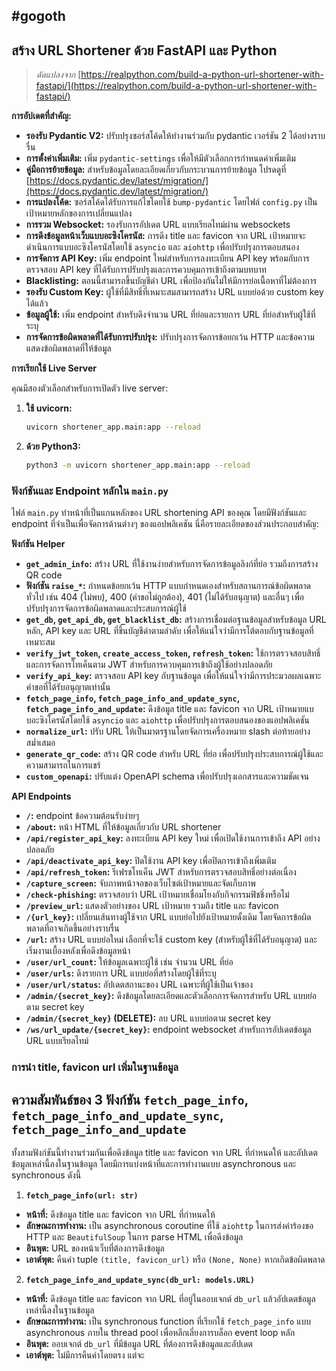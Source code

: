 ## #gogoth
## สร้าง URL Shortener ด้วย FastAPI และ Python

> _ดัดแปลงจาก_ [https://realpython.com/build-a-python-url-shortener-with-fastapi/](https://realpython.com/build-a-python-url-shortener-with-fastapi/)

**การอัปเดตที่สำคัญ:**

*   **รองรับ Pydantic V2:** ปรับปรุงซอร์สโค้ดให้ทำงานร่วมกับ pydantic เวอร์ชัน 2 ได้อย่างราบรื่น
*   **การตั้งค่าเพิ่มเติม:** เพิ่ม `pydantic-settings` เพื่อให้มีตัวเลือกการกำหนดค่าเพิ่มเติม
*   **คู่มือการย้ายข้อมูล:** สำหรับข้อมูลโดยละเอียดเกี่ยวกับกระบวนการย้ายข้อมูล โปรดดูที่ [https://docs.pydantic.dev/latest/migration/](https://docs.pydantic.dev/latest/migration/)
*   **การแปลงโค้ด:** ซอร์สโค้ดได้รับการแก้ไขโดยใช้ `bump-pydantic` โดยไฟล์ `config.py` เป็นเป้าหมายหลักของการเปลี่ยนแปลง
*   **การรวม Websocket:** รองรับการอัปเดต URL แบบเรียลไทม์ผ่าน websockets
*   **การดึงข้อมูลหน้าเว็บแบบอะซิงโครนัส:** การดึง title และ favicon จาก URL เป้าหมายจะดำเนินการแบบอะซิงโครนัสโดยใช้ `asyncio` และ `aiohttp` เพื่อปรับปรุงการตอบสนอง
*   **การจัดการ API Key:** เพิ่ม endpoint ใหม่สำหรับการลงทะเบียน API key พร้อมกับการตรวจสอบ API key ที่ได้รับการปรับปรุงและการควบคุมการเข้าถึงตามบทบาท
*   **Blacklisting:** ตอนนี้สามารถขึ้นบัญชีดำ URL เพื่อป้องกันไม่ให้มีการย่อเนื้อหาที่ไม่ต้องการ
*   **รองรับ Custom Key:** ผู้ใช้ที่มีสิทธิ์ที่เหมาะสมสามารถสร้าง URL แบบย่อด้วย custom key ได้แล้ว
*   **ข้อมูลผู้ใช้:** เพิ่ม endpoint สำหรับดึงจำนวน URL ที่ย่อและรายการ URL ที่ย่อสำหรับผู้ใช้ที่ระบุ
*   **การจัดการข้อผิดพลาดที่ได้รับการปรับปรุง:** ปรับปรุงการจัดการข้อยกเว้น HTTP และข้อความแสดงข้อผิดพลาดที่ให้ข้อมูล

**การเรียกใช้ Live Server**

คุณมีสองตัวเลือกสำหรับการเปิดตัว live server:

1.  **ใช้ uvicorn:**

    ```bash
    uvicorn shortener_app.main:app --reload
    ```

2.  **ด้วย Python3:**

    ```bash
    python3 -m uvicorn shortener_app.main:app --reload
    ```

### ฟังก์ชันและ Endpoint หลักใน `main.py`

ไฟล์ `main.py` ทำหน้าที่เป็นแกนหลักของ URL shortening API ของคุณ โดยมีฟังก์ชันและ endpoint ที่จำเป็นเพื่อจัดการด้านต่างๆ ของแอปพลิเคชัน นี่คือรายละเอียดของส่วนประกอบสำคัญ:

**ฟังก์ชัน Helper**

*   **`get_admin_info`:** สร้าง URL ที่ใช้งานง่ายสำหรับการจัดการข้อมูลลิงก์ที่ย่อ รวมถึงการสร้าง QR code
*   **ฟังก์ชัน `raise_*`:** กำหนดข้อยกเว้น HTTP แบบกำหนดเองสำหรับสถานการณ์ข้อผิดพลาดทั่วไป เช่น 404 (ไม่พบ), 400 (คำขอไม่ถูกต้อง), 401 (ไม่ได้รับอนุญาต) และอื่นๆ เพื่อปรับปรุงการจัดการข้อผิดพลาดและประสบการณ์ผู้ใช้
*   **`get_db`, `get_api_db`, `get_blacklist_db`:** สร้างการเชื่อมต่อฐานข้อมูลสำหรับข้อมูล URL หลัก, API key และ URL ที่ขึ้นบัญชีดำตามลำดับ เพื่อให้แน่ใจว่ามีการโต้ตอบกับฐานข้อมูลที่เหมาะสม
*   **`verify_jwt_token`, `create_access_token`, `refresh_token`:** ใช้การตรวจสอบสิทธิ์และการจัดการโทเค็นตาม JWT สำหรับการควบคุมการเข้าถึงผู้ใช้อย่างปลอดภัย
*   **`verify_api_key`:** ตรวจสอบ API key กับฐานข้อมูล เพื่อให้แน่ใจว่ามีการประมวลผลเฉพาะคำขอที่ได้รับอนุญาตเท่านั้น
*   **`fetch_page_info`, `fetch_page_info_and_update_sync`, `fetch_page_info_and_update`:** ดึงข้อมูล title และ favicon จาก URL เป้าหมายแบบอะซิงโครนัสโดยใช้ `asyncio` และ `aiohttp` เพื่อปรับปรุงการตอบสนองของแอปพลิเคชัน
*   **`normalize_url`:** ปรับ URL ให้เป็นมาตรฐานโดยจัดการเครื่องหมาย slash ต่อท้ายอย่างสม่ำเสมอ
*   **`generate_qr_code`:** สร้าง QR code สำหรับ URL ที่ย่อ เพื่อปรับปรุงประสบการณ์ผู้ใช้และความสามารถในการแชร์
*   **`custom_openapi`:** ปรับแต่ง OpenAPI schema เพื่อปรับปรุงเอกสารและความชัดเจน

**API Endpoints**

*   **`/`:** endpoint ข้อความต้อนรับง่ายๆ
*   **`/about`:** หน้า HTML ที่ให้ข้อมูลเกี่ยวกับ URL shortener
*   **`/api/register_api_key`:** ลงทะเบียน API key ใหม่ เพื่อเปิดใช้งานการเข้าถึง API อย่างปลอดภัย
*   **`/api/deactivate_api_key`:** ปิดใช้งาน API key เพื่อปิดการเข้าถึงเพิ่มเติม
*   **`/api/refresh_token`:** รีเฟรชโทเค็น JWT สำหรับการตรวจสอบสิทธิ์อย่างต่อเนื่อง
*   **`/capture_screen`:** จับภาพหน้าจอของเว็บไซต์เป้าหมายและจัดเก็บภาพ
*   **`/check-phishing`:** ตรวจสอบว่า URL เป้าหมายเชื่อมโยงกับกิจกรรมฟิชชิ่งหรือไม่
*   **`/preview_url`:** แสดงตัวอย่างของ URL เป้าหมาย รวมถึง title และ favicon
*   **`/{url_key}`:** เปลี่ยนเส้นทางผู้ใช้จาก URL แบบย่อไปยังเป้าหมายดั้งเดิม โดยจัดการข้อผิดพลาดที่อาจเกิดขึ้นอย่างราบรื่น
*   **`/url`:** สร้าง URL แบบย่อใหม่ เลือกที่จะใช้ custom key (สำหรับผู้ใช้ที่ได้รับอนุญาต) และเริ่มงานเบื้องหลังเพื่อดึงข้อมูลหน้า
*   **`/user/url_count`:** ให้ข้อมูลเฉพาะผู้ใช้ เช่น จำนวน URL ที่ย่อ
*   **`/user/urls`:** ดึงรายการ URL แบบย่อที่สร้างโดยผู้ใช้ที่ระบุ
*   **`/user/url/status`:** อัปเดตสถานะของ URL เฉพาะที่ผู้ใช้เป็นเจ้าของ
*   **`/admin/{secret_key}`:** ดึงข้อมูลโดยละเอียดและตัวเลือกการจัดการสำหรับ URL แบบย่อตาม secret key
*   **`/admin/{secret_key}` (DELETE):** ลบ URL แบบย่อตาม secret key
*   **`/ws/url_update/{secret_key}`:** endpoint websocket สำหรับการอัปเดตข้อมูล URL แบบเรียลไทม์

### การนำ title, favicon url เพิ่มในฐานข้อมูล

## ความสัมพันธ์ของ 3 ฟังก์ชัน `fetch_page_info`, `fetch_page_info_and_update_sync`, `fetch_page_info_and_update`

ทั้งสามฟังก์ชันนี้ทำงานร่วมกันเพื่อดึงข้อมูล title และ favicon จาก URL ที่กำหนดให้ และอัปเดตข้อมูลเหล่านี้ลงในฐานข้อมูล โดยมีการแบ่งหน้าที่และการทำงานแบบ asynchronous และ synchronous ดังนี้

1. **`fetch_page_info(url: str)`**

* **หน้าที่:** ดึงข้อมูล title และ favicon จาก URL ที่กำหนดให้
* **ลักษณะการทำงาน:** เป็น asynchronous coroutine ที่ใช้ `aiohttp` ในการส่งคำร้องขอ HTTP และ `BeautifulSoup` ในการ parse HTML เพื่อดึงข้อมูล
* **อินพุต:** URL ของหน้าเว็บที่ต้องการดึงข้อมูล
* **เอาต์พุต:** คืนค่า tuple `(title, favicon_url)` หรือ `(None, None)` หากเกิดข้อผิดพลาด

2. **`fetch_page_info_and_update_sync(db_url: models.URL)`**

* **หน้าที่:** ดึงข้อมูล title และ favicon จาก URL ที่อยู่ในออบเจกต์ `db_url` แล้วอัปเดตข้อมูลเหล่านี้ลงในฐานข้อมูล
* **ลักษณะการทำงาน:** เป็น synchronous function ที่เรียกใช้ `fetch_page_info` แบบ asynchronous ภายใน thread pool เพื่อหลีกเลี่ยงการบล็อก event loop หลัก
* **อินพุต:** ออบเจกต์ `db_url` ที่มีข้อมูล URL ที่ต้องการดึงข้อมูลและอัปเดต
* **เอาต์พุต:** ไม่มีการคืนค่าโดยตรง แต่จะ